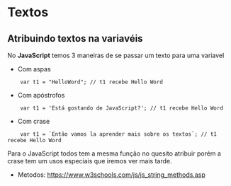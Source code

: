 # Textos
 
## Atribuindo textos na variavéis
<p>No <b>JavaScript</b> temos 3 maneiras de se passar um texto para uma variavel</p>

* Com aspas
```
	var t1 = "HelloWord"; // t1 recebe Hello Word
```

* Com apóstrofos
```
	var t1 = 'Está gostando de JavaScript?'; // t1 recebe Hello Word
```

* Com crase
```
	var t1 = `Então vamos la aprender mais sobre os textos`; // t1 recebe Hello Word
```

Para o JavaScript todos tem a mesma função no quesito atribuir porém a
crase tem um usos especiais que iremos ver mais tarde. 


* Metodos:
https://www.w3schools.com/js/js_string_methods.asp
